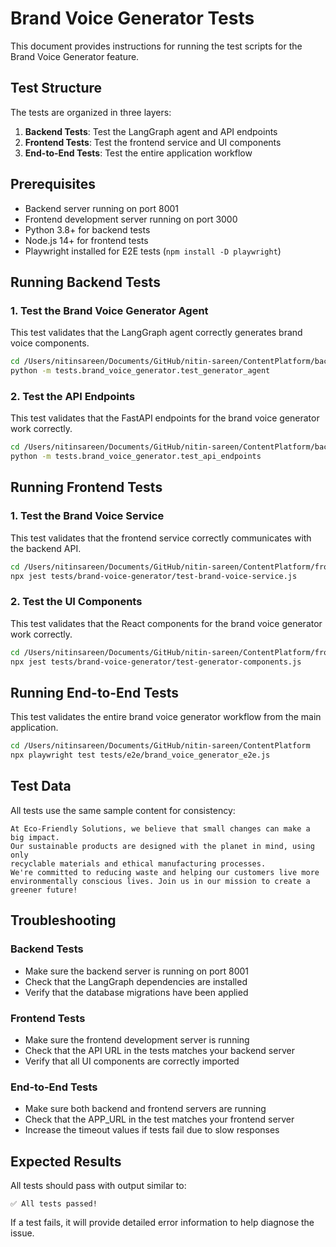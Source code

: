 # Brand Voice Generator Tests

This document provides instructions for running the test scripts for the Brand Voice Generator feature.

## Test Structure

The tests are organized in three layers:

1. **Backend Tests**: Test the LangGraph agent and API endpoints
2. **Frontend Tests**: Test the frontend service and UI components
3. **End-to-End Tests**: Test the entire application workflow

## Prerequisites

- Backend server running on port 8001
- Frontend development server running on port 3000
- Python 3.8+ for backend tests
- Node.js 14+ for frontend tests
- Playwright installed for E2E tests (`npm install -D playwright`)

## Running Backend Tests

### 1. Test the Brand Voice Generator Agent

This test validates that the LangGraph agent correctly generates brand voice components.

```bash
cd /Users/nitinsareen/Documents/GitHub/nitin-sareen/ContentPlatform/backend
python -m tests.brand_voice_generator.test_generator_agent
```

### 2. Test the API Endpoints

This test validates that the FastAPI endpoints for the brand voice generator work correctly.

```bash
cd /Users/nitinsareen/Documents/GitHub/nitin-sareen/ContentPlatform/backend
python -m tests.brand_voice_generator.test_api_endpoints
```

## Running Frontend Tests

### 1. Test the Brand Voice Service

This test validates that the frontend service correctly communicates with the backend API.

```bash
cd /Users/nitinsareen/Documents/GitHub/nitin-sareen/ContentPlatform/frontend
npx jest tests/brand-voice-generator/test-brand-voice-service.js
```

### 2. Test the UI Components

This test validates that the React components for the brand voice generator work correctly.

```bash
cd /Users/nitinsareen/Documents/GitHub/nitin-sareen/ContentPlatform/frontend
npx jest tests/brand-voice-generator/test-generator-components.js
```

## Running End-to-End Tests

This test validates the entire brand voice generator workflow from the main application.

```bash
cd /Users/nitinsareen/Documents/GitHub/nitin-sareen/ContentPlatform
npx playwright test tests/e2e/brand_voice_generator_e2e.js
```

## Test Data

All tests use the same sample content for consistency:

```
At Eco-Friendly Solutions, we believe that small changes can make a big impact. 
Our sustainable products are designed with the planet in mind, using only 
recyclable materials and ethical manufacturing processes. 
We're committed to reducing waste and helping our customers live more 
environmentally conscious lives. Join us in our mission to create a greener future!
```

## Troubleshooting

### Backend Tests

- Make sure the backend server is running on port 8001
- Check that the LangGraph dependencies are installed
- Verify that the database migrations have been applied

### Frontend Tests

- Make sure the frontend development server is running
- Check that the API URL in the tests matches your backend server
- Verify that all UI components are correctly imported

### End-to-End Tests

- Make sure both backend and frontend servers are running
- Check that the APP_URL in the test matches your frontend server
- Increase the timeout values if tests fail due to slow responses

## Expected Results

All tests should pass with output similar to:

```
✅ All tests passed!
```

If a test fails, it will provide detailed error information to help diagnose the issue.
